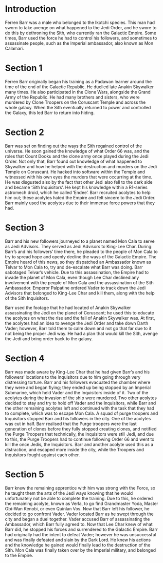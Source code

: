 # Introduction

Ferren Barr was a male who belonged to the Ikotchi species.
This man had sworn to take avenge on what happened to the Jedi Order, and he swore to do this by dethroning the Sith, who currently ran the Galactic Empire.
Some times, Barr used the force he had to control his followers, and sometimes to assassinate people, such as the Imperial ambassador, also known as Mon Calamari.

# Section 1

Ferren Barr originally began his training as a Padawan learner around the time of the end of the Galactic Republic.
He duelled late Anakin Skywalker many times.
He also participated in the Clone Wars, alongside the Grand Army of the Republic.
He had many brothers and sisters, who were murdered by Clone Troopers on the Coruscant Temple and across the whole galaxy.
When the Sith eventually returned to power and controlled the Galaxy, this led Barr to return into hiding.

# Section 2

Barr was set on finding out the ways the Sith regained control of the universe.
He soon gained the knowledge of what Order 66 was, and the roles that Count Dooku and the clone army once played during the Jedi Order.
Not only that, Barr found out  knowledge of what happened to Skywalker and how he helped with the destruction and murders on the Jedi Temple on Coruscant.
He hacked into software within the Temple and witnessed with his own eyes the murders that were occurring at the time.
He was disgusted also by the fact that other Jedi also fell to the dark side and became ‘Sith Inquisitors’.
He kept his knowledge within a R1-series astromech droid, which he called ‘Endee’.
Barr recruited acolytes to help him out; these acolytes hated the Empire and felt sincere to the Jedi Order.
Barr mainly used the acolytes due to their immense force powers that they had.

# Section 3

Barr and his new followers journeyed to a planet named Mon Cala to serve as Jedi Advisors.
They served as Jedi Advisors to King-Lee Char.
During Barr’s and his followers’ time there, he pleaded to the people of Mon Cala to try to spread hope and openly decline the ways of the Galactic Empire.
The Empire heard of this news, so they dispatched an Ambassador known as Telvar to Mon Cala to, try and de-escalate what Barr was doing.
Barr sabotaged Telvar’s vehicle.
Due to this assassination, the Empire had to invade the planet of Mon Cala, even though Lee Char declined any involvement with the people of Mon Cala and the assassination of the Sith Ambassador.
Emperor Palpatine ordered Vader to track down the Jedi Advisors that belonged to King-Lee Char and kill them, along with the help of the Sith Inquisitors.

Barr used the footage that he had located of Anakin Skywalker assassinating the Jedi on the planet of Coruscant; he used this to educate the acolytes on what the rise and the fall of Anakin Skywalker was.
At first, the acolytes had an idea to avenge the Jedi Order and take down Darth Vader; however, Barr told them to calm down and not go that far due to it not being the proper Jedi way.
He had a plan that would kill the Sith, avenge the Jedi and bring order back to the galaxy.

# Section 4

Barr was made aware by King-Lee Char that he had given Barr’s and his followers’ locations to the Inquisitors due to him going through very distressing torture.
Barr and his followers evacuated the chamber where they were and began flying; they ended up being stopped by an Imperial Submarine, which held Vader and the Inquisitors inside of it.
Two of the acolytes during the invasion of the ship were murdered.
Two other acolytes decided to stay and try to hold off Vader and the Inquisitors, while Barr and the other remaining acolytes left and continued with the task that they had to complete, which was to escape Mon Cala.
A squad of purge troopers and Inquisitors stopped Barr and his followers in the city.
One of the acolytes was cut in half.
Barr realised that the Purge troopers were the last generation of clones before they fully stopped creating clones, and notified the Purge Troopers that technically, the Inquisitors were still Jedi, and due to this, the Purge Troopers had to continue following Order 66 and went to kill the once Jedis, the Inquisitors.
Barr and another acolyte used this as a distraction, and escaped more inside the city, while the Troopers and Inquisitors fought against each other.

# Section 5

Barr knew the remaining apprentice with him was strong with the Force, so he taught them the arts of the Jedi ways knowing that he would unfortunately not be able to complete the training.
Due to this, he ordered the remaining acolyte, known as Verla, to go find Grandmaster Yoda, Master Obi-Wan Kenobi, or even Quinlan Vos.
Now that Barr left his follower, he decided to go confront Vader.
Vader located Barr as he swept through the city and began a duel together.
Vader accused Barr of assassinating the Ambassador, which Barr fully agreed to.
Now that Lee Char knew of what Barr did, he stopped his forces and surrendered to the Galactic Empire.
Barr had originally had the intent to defeat Vader; however he was unsuccessful and was finally defeated and slain by the Dark Lord.
He knew his actions and the knowledge he gained would finally lead to the destruction of the Sith.
Mon Cala was finally taken over by the Imperial military, and belonged to the Empire.
